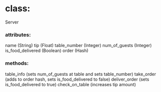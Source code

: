 # class:
Server

### attributes:
name (String)
tip (Float)
table_number (Integer)
num_of_guests (Integer)
is_food_delivered (Boolean)
order (Hash)

### methods:
table_info (sets num_of_guests at table and sets table_number)
take_order (adds to order hash, sets is_food_delivered to false)
deliver_order (sets is_food_delivered to true)
check_on_table (increases tip amount)
